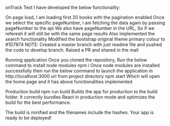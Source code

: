 onTrack Test
I have developed the below functionality:

On page load, I am loading first 20 books with the pagination enabled
Once we select the specific pageNumber, I am fetching the data again by passing pageNumber to the api
We also have pageNumber in the URL, So if we referesh it will still be with the same page results
Also implemented the search functionality
Modified the bootstrap original theme primary colour to #1D7874
NOTE: Created a master branch with just readme file and pushed the code to develop branch. Raised a PR and shared in the mail

Running application
Once you cloned the repository, Run the below command to install node modules
npm i
Once node modules are installed successfully then run the below command to launch the application in http://localhost:3000 url from project directory
npm start
Which will open the home page and it has above functionalities implemented

Production build
npm run build
Builds the app for production to the build folder.
It correctly bundles React in production mode and optimizes the build for the best performance.

The build is minified and the filenames include the hashes.
Your app is ready to be deployed!
